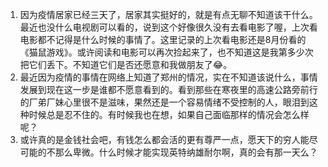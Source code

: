 1. 因为疫情居家已经三天了，居家其实挺好的，就是有点无聊不知道该干什么。最近也没什么电视剧可以看的，说到这个好像很久没有去看电影了喔，上次看电影都不记得是什么时候的事情了。这里记录的上次看电影还是8月份看的《猫鼠游戏》。或许阅读和电影可以再次捡起来了，也不知道这是我第多少次把它们丢下。不知道它们是否还愿意和我做朋友了😂。
2. 最近因为疫情的事情在网络上知道了郑州的情况，实在不知道该说什么，事情发展到现在这一步是谁都不愿意看到的。看到那些在寒夜里的高速公路旁前行的厂弟厂妹心里很不是滋味，果然还是一个容易情绪不受控制的人，眼泪到这种时候总是忍不住的。有时候我也在想，如果自己面临那样的情况会怎么样呢？
3. 或许真的是金钱社会吧，有钱怎么都会活的更有尊严一点，愿天下的穷人能尽可能的不那么卑微。什么时候才能实现英特纳雄耐尔啊，真的会有那一天么？